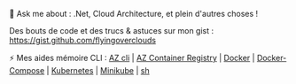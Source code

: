 💬 Ask me about : .Net, Cloud Architecture, et plein d'autres choses !

Des bouts de code et des trucs & astuces sur mon gist : https://gist.github.com/flyingoverclouds 

⚡ Mes aides mémoire CLI : [AZ cli](https://gist.github.com/flyingoverclouds/519f78f8271148792ccb315f7c57c97d) 
| [AZ Container Registry](https://gist.github.com/flyingoverclouds/25772fc94465bbd276e48d57f705bab2) 
| [Docker](https://gist.github.com/flyingoverclouds/0585d721d434e4d2ba123352c4924123) 
| [Docker-Compose](https://gist.github.com/flyingoverclouds/7655d7529318d39d40702e22420c9d04) 
| [Kubernetes](https://gist.github.com/flyingoverclouds/c272a73e91e2dc8f59e2a28cbf036110) 
| [Minikube](https://gist.github.com/flyingoverclouds/d8caaca74e136d59a8fbbe48bfb7aa88)
| [sh](https://gist.github.com/flyingoverclouds/155829c2b66fac5dc957b11ed35849e2)

<!--
**flyingoverclouds/flyingoverclouds** is a ✨ _special_ ✨ repository because its `README.md` (this file) appears on your GitHub profile.

Here are some ideas to get you started:
### Hi there 👋
- 🔭 I’m currently working on ...
- 🌱 I’m currently learning ...
- 👯 I’m looking to collaborate on ...
- 🤔 I’m looking for help with ...
- 💬 Ask me about ...
- 📫 How to reach me: ...
- 😄 Pronouns: ...
- ⚡ Fun fact: ...
-->
